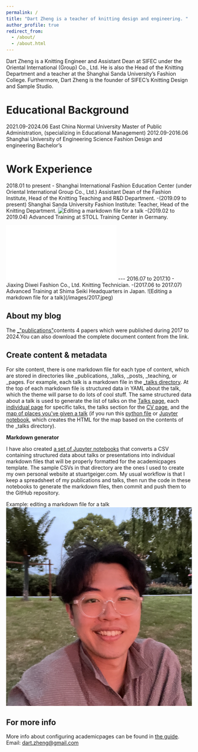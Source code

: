 ```yaml
---
permalink: /
title: "Dart Zheng is a teacher of knitting design and engineering. "
author_profile: true
redirect_from: 
  - /about/
  - /about.html
---
```


Dart Zheng is a Knitting Engineer and Assistant Dean at SIFEC under the Oriental International (Group) Co., Ltd. He is also the Head of the Knitting Department and a teacher at the Shanghai Sanda University’s Fashion College. Furthermore, Dart Zheng is the founder of SIFEC’s Knitting Design and Sample Studio.

Educational Background
======
2021.09-2024.06 East China Normal University Master of Public Administration, (specializing in Educational Management)
2012.09-2016.06 Shanghai University of Engineering Science Fashion Design and engineering Bachelor’s


Work Experience
======
2018.01 to present - Shanghai International Fashion Education Center (under Oriental International Group Co., Ltd.) Assistant Dean of the Fashion Institute, Head of the Knitting Teaching and R&D Department. 
-(2019.09 to present) Shanghai Sanda University Fashion Institute: Teacher, Head of the Knitting Department.
![Editing a markdown file for a talk](/images/sifec.png)
 -(2019.02 to 2019.04) Advanced Training at STOLL Training Center in Germany. 
<iframe src="//player.bilibili.com/player.html?aid=454184901&bvid=BV1t5411y7X1&cid=1416947184&p=1" scrolling="no" border="0" frameborder="no" framespacing="0" allowfullscreen="true"> </iframe>
---
 2016.07 to 2017.10 - Jiaxing Diwei Fashion Co., Ltd. Knitting Technician.
  -(2017.06 to 2017.07) Advanced Training at Shima Seiki Headquarters in Japan.
![Editing a markdown file for a talk](/images/2017.jpeg)

About my blog
------
The [_"publications"](https://dartzheng.github.io/publications/)contents 4 papers which were published during 2017 to 2024.You can also download the complete document content from the link.


Create content & metadata
------
For site content, there is one markdown file for each type of content, which are stored in directories like _publications, _talks, _posts, _teaching, or _pages. For example, each talk is a markdown file in the [_talks directory](https://github.com/academicpages/academicpages.github.io/tree/master/_talks). At the top of each markdown file is structured data in YAML about the talk, which the theme will parse to do lots of cool stuff. The same structured data about a talk is used to generate the list of talks on the [Talks page](https://academicpages.github.io/talks), each [individual page](https://academicpages.github.io/talks/2012-03-01-talk-1) for specific talks, the talks section for the [CV page](https://academicpages.github.io/cv), and the [map of places you've given a talk](https://academicpages.github.io/talkmap.html) (if you run this [python file](https://github.com/academicpages/academicpages.github.io/blob/master/talkmap.py) or [Jupyter notebook](https://github.com/academicpages/academicpages.github.io/blob/master/talkmap.ipynb), which creates the HTML for the map based on the contents of the _talks directory).

**Markdown generator**

I have also created [a set of Jupyter notebooks](https://github.com/academicpages/academicpages.github.io/tree/master/markdown_generator
) that converts a CSV containing structured data about talks or presentations into individual markdown files that will be properly formatted for the academicpages template. The sample CSVs in that directory are the ones I used to create my own personal website at stuartgeiger.com. My usual workflow is that I keep a spreadsheet of my publications and talks, then run the code in these notebooks to generate the markdown files, then commit and push them to the GitHub repository.

Example: editing a markdown file for a talk
![Editing a markdown file for a talk](/images/zxy.png)

For more info
------
More info about configuring academicpages can be found in [the guide](https://dartzheng.github.io/). 
Email: dart.zheng@gmail.com
